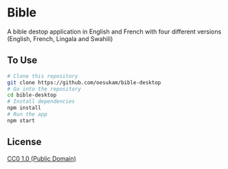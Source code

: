 # Bible
A bible destop application in English and French with four different
versions (English, French, Lingala and Swahili)

## To Use

```bash
# Clone this repository
git clone https://github.com/oesukam/bible-desktop
# Go into the repository
cd bible-desktop
# Install dependencies
npm install
# Run the app
npm start
```

## License

[CC0 1.0 (Public Domain)](LICENSE.md)
